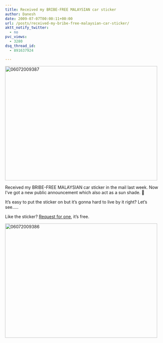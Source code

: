 ```yaml
---
title: Received my BRIBE-FREE MALAYSIAN car sticker
author: Danesh
date: 2009-07-07T00:00:11+00:00
url: /posts/received-my-bribe-free-malaysian-car-sticker/
aktt_notify_twitter:
  - no
pvc_views:
  - 3280
dsq_thread_id:
  - 891637924

---
```

[<img loading="lazy" class="alignnone size-medium wp-image-1602" title="06072009387" src="/wp-content/uploads/2009/07/06072009387-500x375.jpg" alt="06072009387" width="500" height="375" srcset="/wp-content/uploads/2009/07/06072009387-500x375.jpg 500w, /wp-content/uploads/2009/07/06072009387-1024x768.jpg 1024w, /wp-content/uploads/2009/07/06072009387.jpg 2048w" sizes="(max-width: 500px) 100vw, 500px" />][1]

Received my BRIBE-FREE MALAYSIAN car sticker in the mail last week. Now I&#8217;ve got a new public announcement which also act as a sun shade. 🙂

It&#8217;s easy to put the sticker on but it&#8217;s gonna hard to live by it right? Let&#8217;s see&#8230;..

Like the sticker? [Request for one][2], it&#8217;s free.

[<img loading="lazy" class="alignnone size-medium wp-image-1601" title="06072009386" src="/wp-content/uploads/2009/07/06072009386-500x375.jpg" alt="06072009386" width="500" height="375" srcset="/wp-content/uploads/2009/07/06072009386-500x375.jpg 500w, /wp-content/uploads/2009/07/06072009386-1024x768.jpg 1024w, /wp-content/uploads/2009/07/06072009386.jpg 2048w" sizes="(max-width: 500px) 100vw, 500px" />][3]

 [1]: /wp-content/uploads/2009/07/06072009387.jpg
 [2]: http://www.bfm.my/276.html
 [3]: /wp-content/uploads/2009/07/06072009386.jpg